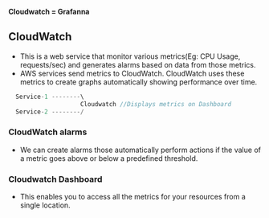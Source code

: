 **Cloudwatch = Grafanna**


## CloudWatch
- This is a web service that monitor various metrics(Eg: CPU Usage, requests/sec) and generates alarms based on data from those metrics.
- AWS services send metrics to CloudWatch. CloudWatch uses these metrics to create graphs automatically showing performance over time. 
```c
  Service-1 --------\
                    Cloudwatch //Displays metrics on Dashboard
  Service-2 --------/
```

### CloudWatch alarms
- We can create alarms those automatically perform actions if the value of a metric goes above or below a predefined threshold.

### Cloudwatch Dashboard
- This enables you to access all the metrics for your resources from a single location.
